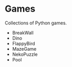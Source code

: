 # Games

Collections of Python games.

- BreakWall
- Dino
- FlappyBird
- MazeGame
- NekoPuzzle
- Pool

